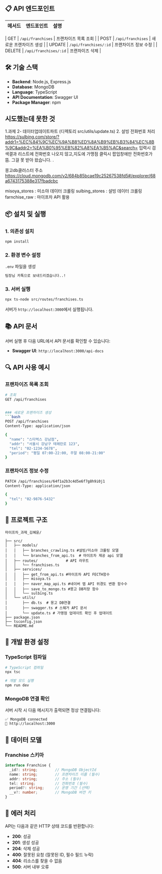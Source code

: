 
## 📋 API 엔드포인트

| 메서드 | 엔드포인트 | 설명 |
|--------|------------|------|

| GET | `/api/franchises` | 프랜차이즈 목록 조회 |
| POST | `/api/franchises` | 새로운 프랜차이즈 생성 |
| UPDATE | `/api/franchises/:id` | 프랜차이즈 정보 수정 |
| DELETE | `/api/franchises/:id` | 프랜차이즈 삭제 |

## 🛠️ 기술 스택

- **Backend**: Node.js, Express.js
- **Database**: MongoDB
- **Language**: TypeScript
- **API Documentation**: Swagger UI
- **Package Manager**: npm


## 시도했는데 못한 것 
1.과제 2- 데이터업데이트파트 
(디렉토리 src/utils/update.ts)
2. 설빙 전화번호 처리 
https://sulbing.com/store/?addr1=%EC%84%9C%EC%9A%B8%ED%8A%B9%EB%B3%84%EC%8B%9C&addr2=%EA%B0%95%EB%82%A8%EA%B5%AC&search=
입력시 검색결과 리스트에 전화번호 나오지 않고,지도에 가맹점 클릭시 팝업창에만 전화번호가 뜸.
그걸 못 받아 왔습니다. .

몽고db클러스터 주소 
https://cloud.mongodb.com/v2/684b85bcae19c25267538fd5#/explorer/68a6743175388e317fbadcbc

misoya_stores 
: 미소야 데이터 크롤링 
sulbing_stores 
: 설빙 데이터 크롤링 
farnchise_raw
: 마이프차 API 활용 


## 📦 설치 및 실행

### 1. 의존성 설치
```bash
npm install
```

### 2. 환경 변수 설정
`.env` 파일을 생성
```bash
팀장님 카톡으로 보내드리겠습니다..!
```


### 3. 서버 실행
```bash
npx ts-node src/routes/franchises.ts
```

서버가 `http://localhost:3000`에서 실행됩니다.

## 📚 API 문서

서버 실행 후 다음 URL에서 API 문서를 확인할 수 있습니다:
- **Swagger UI**: `http://localhost:3000/api-docs`

## 🔍 API 사용 예시

### 프랜차이즈 목록 조회
```bash
# 조회
GET /api/franchises


### 새로운 프랜차이즈 생성
```bash
POST /api/franchises
Content-Type: application/json

{
  "name": "스타벅스 강남점",
  "addr": "서울시 강남구 테헤란로 123",
  "tel": "02-1234-5678",
  "period": "평일 07:00-22:00, 주말 08:00-21:00"
}
```

### 프랜차이즈 정보 수정
```bash
PATCH /api/franchises/64f1a2b3c4d5e6f7g8h9i0j1
Content-Type: application/json

{
  "tel": "02-9876-5432"
}
```

## 📁 프로젝트 구조

```
마이프차_과제_김혜윤/

├── src/
│   ├── models/            
│   │   ├── branches_crawling.ts #설빙/미소야 크롤링 모델 
│   │   └── branches_from_api.ts  # 마이프차 제공 api 모델 
│   ├── routes/             # API 라우트
│   │   └── franchises.ts
│   ├── services/           
│   │   ├── get_from_api.ts #마이프차 API FECTH함수 
│   │   ├── misoya.ts 
│   │   ├── naver_map_api.ts #네이버 맵 API 위경도 변환 함수수
│   │   ├── save_to_mongo.ts #몽고 DB저장 함수 
│   │   └── sulbing.ts
│   └── utils/             
│       ├── db.ts  # 몽고 DB연결 
│       ├── swagger.ts # 스웨거 API 문서 
│       └── update.ts # 가맹점 업데이트 확인 후 업데이트
├── package.json
├── tsconfig.json
└── README.md
```

## 🔧 개발 환경 설정

### TypeScript 컴파일
```bash
# TypeScript 컴파일
npx tsc

# 개발 모드 실행
npm run dev
```

### MongoDB 연결 확인
서버 시작 시 다음 메시지가 출력되면 정상 연결됩니다:
```
✅ MongoDB connected
🚀 http://localhost:3000
```

## 📝 데이터 모델

### Franchise 스키마
```typescript
interface Franchise {
  _id?: string;        // MongoDB ObjectId
  name: string;        // 프랜차이즈 이름 (필수)
  addr: string;        // 주소 (필수)
  tel: string;         // 전화번호 (필수)
  period?: string;     // 운영 기간 (선택)
  __v?: number;        // MongoDB 버전 키
}
```

## 🚨 에러 처리

API는 다음과 같은 HTTP 상태 코드를 반환합니다:

- **200**: 성공
- **201**: 생성 성공
- **204**: 삭제 성공
- **400**: 잘못된 요청 (잘못된 ID, 필수 필드 누락)
- **404**: 리소스를 찾을 수 없음
- **500**: 서버 내부 오류

